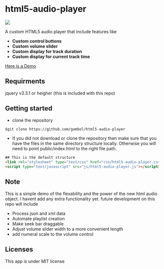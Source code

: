 # html5-audio-player
 <img src="https://img.shields.io/badge/License-MIT-blue.svg">
  
A custom HTML5 audio player that include features like 

- **Custom control buttons**
- **Custom volume slider**
- **Custom display for track duration**
- **Custom display for current track time**

[Here is a Demo](https://html5-audio-player.herokuapp.com)

## Requirments
jquery v3.3.1 or heigher (this is included with this repo)


## Getting started
* clone the repository
```html
$git clone https://github.com/gumbol/html5-audio-player
```

* If you did not download or clone the repository then make sure that you have the files in the same directory structure locally. Otherwise you will need to point public/index.html to the right file path.

```html
## This is the default structure
<link rel="stylesheet" type="text/css" href="css/html5-audio-player.css">
<script type="text/javascript" src="js/html5-audio-player.js"></script>
```
## Note
This is a simple demo of the flexability and the power of the new html audio object. I havent add any extra functionality yet.
future development on this repo will include
* Process json and xml data
* Automate playlist creation
* Make seek bar draggable
* Adjust volume slider width to a more convenient length
* add numeral scale to the volume control


## Licenses
This app is under MIT license
